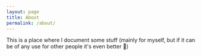 ```yaml
---
layout: page
title: About
permalink: /about/
---
```


This is a place where I document some stuff (mainly for myself, but if it can be of any use for other people it's even better :speak_no_evil:)
